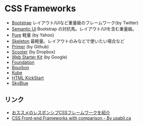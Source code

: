 # CSS Frameworks

- [Bootstrap](http://getbootstrap.com/) レイアウト/UIなど重量級のフレームワーク(by Twitter) 
- [Semantic UI](http://semantic-ui.com/) Bootstrap の対抗馬。レイアウト/UIを含む重量級。
- [Pure](http://purecss.io/) 軽量 (by Yahoo)
- [Skeleton](http://getskeleton.com/) 最軽量。レイアウトのみなどで使いたい場合など
- [Primer](http://primercss.io/) (by Github)
- [Scooter](http://dropbox.github.io/scooter/index.html) (by Dropbox)
- [Web Starter Kit](https://developers.google.com/web/tools/starter-kit/) (by Google)
- [Foundation](http://foundation.zurb.com/)
- [Bourbon](http://bourbon.io/)
- [Kube](https://imperavi.com/kube/)
- [HTML KickStart](http://www.99lime.com/elements/)
- [SkyBlue](http://stanko.github.io/skyblue/) 


## リンク

- [おススメのレスポンシブCSSフレームワークを紹介](http://webhack.hatenablog.com/entry/2015/07/10/214739)
- [CSS Front-end Frameworks with comparison - By usabli.ca](http://usablica.github.io/front-end-frameworks/compare.html)
